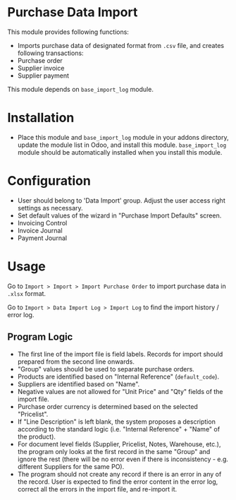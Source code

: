 Purchase Data Import
====================

This module provides following functions:

* Imports purchase data of designated format from `.csv` file, and creates following transactions:
 * Purchase order
 * Supplier invoice
 * Supplier payment
 
This module depends on `base_import_log` module.
 

Installation
============

* Place this module and `base_import_log` module in your addons directory, update the module list in Odoo, and install this module.  `base_import_log` module should be automatically installed when you install this module. 


Configuration
=============

* User should belong to 'Data Import' group.  Adjust the user access right settings as necessary.
* Set default values of the wizard in "Purchase Import Defaults" screen.
 * Invoicing Control
 * Invoice Journal
 * Payment Journal


Usage
=====

Go to `Import > Import > Import Purchase Order` to import purchase data in `.xlsx` format.

Go to `Import > Data Import Log > Import Log` to find the import history / error log.


Program Logic
-------------

* The first line of the import file is field labels.  Records for import should prepared from the second line onwards.
* "Group" values should be used to separate purchase orders.
* Products are identified based on "Internal Reference" (`default_code`).
* Suppliers are identified based on "Name".
* Negative values are not allowed for "Unit Price" and "Qty" fields of the import file.
* Purchase order currency is determined based on the selected "Pricelist".
* If "Line Description" is left blank, the system proposes a description according to the standard logic (i.e. "Internal Reference" + "Name" of the product).
* For document level fields (Supplier, Pricelist, Notes, Warehouse, etc.), the program only looks at the first record in the same "Group" and ignore the rest (there will be no error even if there is inconsistency - e.g. different Suppliers for the same PO).
* The program should not create any record if there is an error in any of the record.  User is expected to find the error content in the error log, correct all the errors in the import file, and re-import it.
